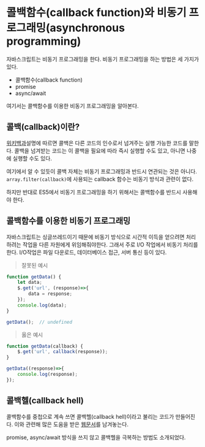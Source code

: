 # 콜백함수(callback function)와 비동기 프로그래밍(asynchronous programming)
자바스크립트는 비동기 프로그래밍을 한다. 비동기 프로그래밍을 하는 방법은 세 가지가 있다. 
* 콜백함수(callback function)
* promise
* async/await

여기서는 콜백함수를 이용한 비동기 프로그래밍을 알아본다.

## 콜백(callback)이란?
[위키백과](ㅅ)설명에 따르면 콜백은 다른 코드의 인수로서 넘겨주는 실행 가능한 코드를 말한다. 콜백을 넘겨받는 코드는 이 콜백을 필요에 따라 즉시 실행할 수도 있고, 아니면 나중에 실행할 수도 있다.

여기에서 알 수 있듯이 콜백 자체는 비동기 프로그래밍과 반드시 연관되는 것은 아니다. `array.filter(callback)`에 사용되는 callback 함수는 비동기 방식과 관련이 없다. 

하지만 반대로 ES5에서 비동기 프로그래밍을 하기 위해서는 콜백함수를 반드시 사용해야 한다.

## 콜백함수를 이용한 비동기 프로그래밍
자바스크립트는 싱글쓰레드이기 때문에 비동기 방식으로 시간적 이득을 얻으려면 처리하려는 작업을 다른 자원에게 위임해줘야한다. 그래서 주로 I/O 작업에서 비동기 처리를 한다. I/O작업은 파일 다운로드, 데이터베이스 접근, 서버 통신 등이 있다.

> 잘못된 예시
```javascript
function getData() {
	let data;
	$.get('url', (response)=>{
		data = response;
	});
	console.log(data);
}

getData();  // undefined
```

> 옳은 예시
```javascript
function getData(callback) {
	$.get('url', callback(response));
}

getData((response)=>{
	console.log(response);
});
```

## 콜백헬(callback hell)
콜백함수를 중첩으로 계속 쓰면 콜백헬(callback hell)이라고 불리는 코드가 만들어진다. 이와 관련해 많은 도움을 받은 [웹문서](ㅇ)를 남겨놓는다. 

promise, async/await 방식을 쓰지 않고 콜백헬을 극복하는 방법도 소개되었다.


